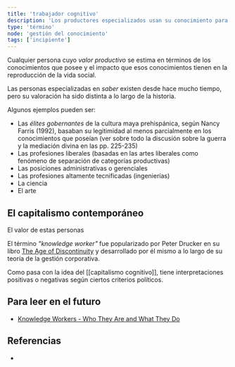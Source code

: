 ```yaml
---
title: 'trabajador cognitivo'
description: 'Los productores especializados usan su conocimiento para operar cambios en el mundo o en sus representaciones'
type: 'término'
node: 'gestión del conocimiento'
tags: ['incipiente']
---
```


Cualquier persona cuyo *valor productivo* se estima en términos de los conocimientos que posee y el impacto que esos conocimientos tienen en la reproducción de la vida social.

Las personas especializadas en *saber* existen desde hace mucho tiempo, pero su valoración ha sido distinta a lo largo de la historia.

Algunos ejemplos pueden ser:

- Las *élites gobernantes* de la cultura maya prehispánica, según Nancy Farris (1992), basaban su legitimidad al menos parcialmente en los conocimientos que poseían (ver sobre todo la discusión sobre la guerra y la mediación divina en las pp. 225-235)
- Las profesiones liberales (basadas en las artes liberales como fenómeno de separación de categorías productivas)
- Las posiciones administrativas o gerenciales
- Las profesiones altamente tecnificadas (ingenierías)
- La ciencia
- El arte

## El capitalismo contemporáneo

El valor de estas personas 

El término *"knowledge worker"* fue popularizado por Peter Drucker en su libro [The Age of Discontinuity](http://www.amazon.com/exec/obidos/tg/detail/-/1560006188/bigdogsbowlofbis/) y desarrollado por él mismo a lo largo de su teoría de la gestión corporativa.

Como pasa con la idea del [[capitalismo cognitivo]], tiene interpretaciones positivas o negativas según ciertos criterios políticos.

## Para leer en el futuro

- [Knowledge Workers - Who They Are and What They Do](https://corporatefinanceinstitute.com/resources/knowledge/other/knowledge-workers/)

## Referencias

- 